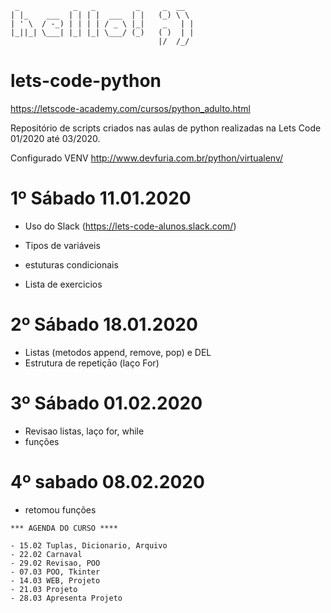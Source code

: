 ```
 _            _   _         _     _  __  
| |_    ___  | | | |  ___  | |   (_) \ \ 
| ' \  / -_) | | | | / _ \ |_|    _   | |
|_||_| \___| |_| |_| \___/ (_)   ( )  | |
                                 |/  /_/ 
```

# lets-code-python
https://letscode-academy.com/cursos/python_adulto.html

Repositório de scripts criados nas aulas de python realizadas na Lets Code 01/2020 até 03/2020.

Configurado VENV 
http://www.devfuria.com.br/python/virtualenv/


# 1º Sábado 11.01.2020

- Uso do Slack (https://lets-code-alunos.slack.com/)

- Tipos de variáveis 
- estuturas condicionais
- Lista de exercicios

# 2º Sábado 18.01.2020

- Listas (metodos append, remove, pop) e DEL 
- Estrutura de repetiçāo (laço For)

# 3º Sábado 01.02.2020
- Revisao listas, laço for, while
- funções

# 4º sabado 08.02.2020
-  retomou funções

```
*** AGENDA DO CURSO ****

- 15.02 Tuplas, Dicionario, Arquivo
- 22.02 Carnaval
- 29.02 Revisao, POO
- 07.03 POO, Tkinter
- 14.03 WEB, Projeto
- 21.03 Projeto
- 28.03 Apresenta Projeto
```
